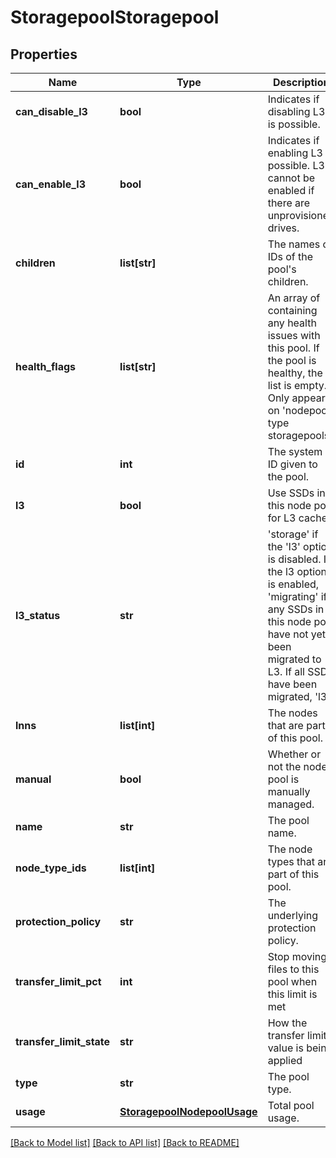 # StoragepoolStoragepool

## Properties
Name | Type | Description | Notes
------------ | ------------- | ------------- | -------------
**can_disable_l3** | **bool** | Indicates if disabling L3 is possible. | [optional] 
**can_enable_l3** | **bool** | Indicates if enabling L3 is possible. L3 cannot be enabled if there are unprovisioned drives. | [optional] 
**children** | **list[str]** | The names or IDs of the pool&#39;s children. | [optional] 
**health_flags** | **list[str]** | An array of containing any health issues with this pool.  If the pool is healthy, the list is empty.  Only appears on &#39;nodepool&#39; type storagepools. | [optional] 
**id** | **int** | The system ID given to the pool. | 
**l3** | **bool** | Use SSDs in this node pool for L3 cache. | [optional] 
**l3_status** | **str** | &#39;storage&#39; if the &#39;l3&#39; option is disabled. If the l3 option is enabled, &#39;migrating&#39; if any SSDs in this node pool have not yet been migrated to L3. If all SSDs have been migrated, &#39;l3&#39;. | [optional] 
**lnns** | **list[int]** | The nodes that are part of this pool. | 
**manual** | **bool** | Whether or not the node pool is manually managed. | [optional] 
**name** | **str** | The pool name. | 
**node_type_ids** | **list[int]** | The node types that are part of this pool. | 
**protection_policy** | **str** | The underlying protection policy. | [optional] 
**transfer_limit_pct** | **int** | Stop moving files to this pool when this limit is met | [optional] 
**transfer_limit_state** | **str** | How the transfer limit value is being applied | [optional] 
**type** | **str** | The pool type. | 
**usage** | [**StoragepoolNodepoolUsage**](StoragepoolNodepoolUsage.md) | Total pool usage. | [optional] 

[[Back to Model list]](../README.md#documentation-for-models) [[Back to API list]](../README.md#documentation-for-api-endpoints) [[Back to README]](../README.md)



